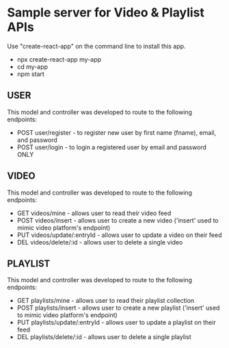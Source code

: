 # Sample server for Video & Playlist APIs

Use "create-react-app" on the command line to install this app.
* npx create-react-app my-app
* cd my-app
* npm start

## USER
This model and controller was developed to route to the following endpoints:
* POST user/register - to register new user by first name (fname), email, and password
* POST user/login - to login a registered user by email and password ONLY

## VIDEO
This model and controller was developed to route to the following endpoints:
* GET videos/mine - allows user to read their video feed 
* POST videos/insert - allows user to create a new video ('insert' used to mimic video platform's endpoint)
* PUT videos/update/:entryId - allows user to update a video on their feed
* DEL videos/delete/:id - allows user to delete a single video

## PLAYLIST
This model and controller was developed to route to the following endpoints:
* GET playlists/mine - allows user to read their playlist collection 
* POST playlists/insert - allows user to create a new playlist ('insert' used to mimic video platform's endpoint)
* PUT playlists/update/:entryId - allows user to update a playlist on their feed
* DEL playlists/delete/:id - allows user to delete a single playlist
